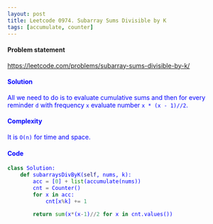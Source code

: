 ```yaml
---
layout: post
title: Leetcode 0974. Subarray Sums Divisible by K
tags: [accumulate, counter]
---
```


#### Problem statement

<a href="https://leetcode.com/problems/subarray-sums-divisible-by-k/"> <font color = blue>https://leetcode.com/problems/subarray-sums-divisible-by-k/

#### Solution
All we need to do is to evaluate cumulative sums and then for every reminder `d` with frequency `x` evaluate number `x * (x - 1)//2`.

#### Complexity
It is `O(n)` for time and space.

#### Code
```python
class Solution:
    def subarraysDivByK(self, nums, k):
        acc = [0] + list(accumulate(nums))
        cnt = Counter()
        for x in acc:
            cnt[x%k] += 1
            
        return sum(x*(x-1)//2 for x in cnt.values())
```
